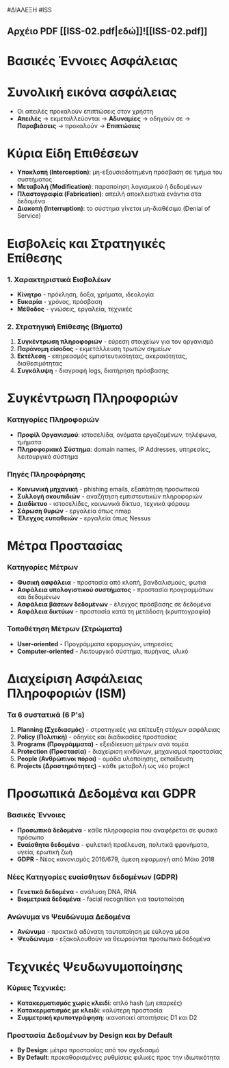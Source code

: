 #ΔΙΑΛΕΞΗ #ISS
## Αρχέιο PDF [[ISS-02.pdf|εδώ]]![[ISS-02.pdf]]
# Βασικές Έννοιες Ασφάλειας

# Συνολική εικόνα ασφάλειας
- Οι απειλές προκαλούν επιπτώσεις στον χρήστη
- **Απειλές** -> εκμεταλλεύονται -> **Αδυναμίες** -> οδηγούν σε -> **Παραβιάσεις** -> προκαλούν -> **Επιπτώσεις**
# Κύρια Είδη Επιθέσεων
- **Υποκλοπή (Interception)**: μη-εξουσιοδοτημένη πρόσβαση σε τμήμα του συστήματος
- **Μεταβολή (Modification)**: παραποίηση λογισμικού ή δεδομένων
- **Πλαστογραφία (Fabrication)**: απειλή αποκλειστικά ενάντια στα δεδομένα
- **Διακοπή (Interruption)**: το σύστημα γίνεται μη-διαθέσιμο (Denial of Service)

# Εισβολείς και Στρατηγικές Επίθεσης
### 1. Χαρακτηριστικά Εισβολέων
- **Κίνητρο** - πρόκληση, δόξα, χρήματα, ιδεολογία
- **Ευκαρία** - χρόνος, πρόσβαση
- **Μέθοδος** - γνώσεις, εργαλεία, τεχνικές
### 2. Στρατηγική Επίθεσης (Βήματα)
1. **Συγκέντρωση πληροφοριών** - εύρεση στοιχείων για τον οργανισμό
2. **Παράνομη είσοδος** - εκμετάλλευση τρωτών σημείων
3. **Εκτέλεση** - επηρεασμός εμπιστευτικότητας, ακεραιότητας, διαθεσιμότητας
4. **Συγκάλυψη** - διαγραφή logs, διατήρηση πρόσβασης


# Συγκέντρωση Πληροφοριών
### Κατηγορίες Πληροφοριών
- **Προφίλ Οργανισμού**: ιστοσελίδα, ονόματα εργαζομένων, τηλέφωνα, τμήματα
- **Πληροφοριακό Σύστημα**: domain names, IP Addresses, υπηρεσίες, λειτουργικό σύστημα

### Πηγές Πληροφόρησης
- **Κοινωνική μηχανική** - phishing emails, εξαπάτηση προσωπικού
- **Συλλογή σκουπιδιών** - αναζήτηση εμπιστευτικών πληροφοριών
- **Διαδίκτυο** - ιστοσελίδες, κοινωνικά δίκτυα, τεχνικά φόρουμ
- **Σάρωση θυρών** - εργαλεία όπως nmap
- **Έλεγχος ευπαθειών** - εργαλεία όπως Nessus

# Μέτρα Προστασίας

### Κατηγορίες Μέτρων
- **Φυσική ασφάλεια** - προστασία από κλοπή, βανδαλισμούς, φωτιά
- **Ασφάλεια υπολογιστικού συστήματος** - προστασία προγραμμάτων και δεδομένων
- **Ασφάλεια βάσεων δεδομένων** - έλεγχος πρόσβασης σε δεδομένα
- **Ασφάλεια δικτύων** - προστασία κατά τη μετάδοση (κρυπτογραφία)

### Τοποθέτηση Μέτρων (Στρώματα)
- **User-oriented** - Προγράμματα εφαρμογών, υπηρεσίες
- **Computer-oriented** - Λειτουργικό σύστημα, πυρήνας, υλικό

# Διαχείριση Ασφάλειας Πληροφοριών (ISM)
### Τα 6 συστατικά (6 P's)
 1. **Planning (Σχεδιασμός)** - στρατηγικές για επίτευξη στόχων ασφάλειας
 2. **Policy (Πολιτική)** - οδηγίες και διαδικασίες προστασίας
 3. **Programs (Προγράμματα)** - εξειδίκευση μέτρων ανά τομέα
 4. **Protection (Προστασία)** - διαχείριση κινδύνων, μηχανισμοί προστασίας
 5. **People (Ανθρώπινοι πόροι)** - ομάδα υλοποίησης, εκπαίδευση
 6. **Projects (Δραστηριότητες)** - κάθε μεταβολή ως νέο project

# Προσωπικά Δεδομένα και GDPR 

### Βασικές Έννοιες
- **Προσωπικά δεδομένα** - κάθε πληροφορία που αναφέρεται σε φυσικό πρόσωπο
- **Ευαίσθητα δεδομένα** - φυλετική προέλευση, πολιτικά φρονήματα, υγεία, ερωτική ζωή
- **GDPR** - Νέος κανονισμός 2016/679, άμεση εφαρμογή από Μάιο 2018

### Νέες Κατηγορίες ευαίσθητων δεδομένων (GDPR)
- **Γενετικά δεδομένα** - ανάλυση DNA, RNA
- **Βιομετρικά δεδομένα** - facial recognition για ταυτοποίηση

### Ανώνυμα vs Ψευδώνυμα Δεδομένα
- **Ανώνυμα** - πρακτικά αδύνατη ταυτοποίηση με εύλογα μέσα
- **Ψευδώνυμα** - εξακολουθούν να θεωρούνται προσωπικά δεδομένα

# Τεχνικές Ψευδωνυμοποίησης

### Κύριες Τεχνικές:
- **Κατακερματισμός χωρίς κλειδί**: απλό hash (μη επαρκές)
- **Κατακερματισμός με κλειδί**: καλύτερη προστασία
- **Συμμετρική κρυποτγράφηση**: ικανοποιεί απαιτήσεις D1 και D2

### Προστασία Δεδομένων by Design και by Default
- **By Design**: μέτρα προστασίας από τον σχεδιασμό
- **By Default**: προκαθορισμένες ρυθμίσεις φιλικές προς την ιδιωτικότητα
